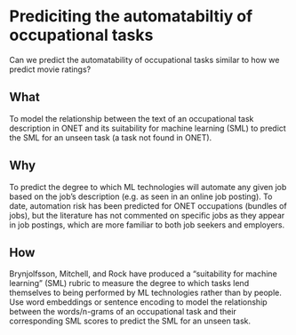 # Prediciting the automatabiltiy of occupational tasks

Can we predict the automatability of occupational tasks similar to how we predict movie ratings? 

## What
To model the relationship between the text of an occupational task description in ONET and its  suitability for machine learning (SML) to predict the SML for an unseen task (a task not found in ONET). 


## Why
To predict the degree to which ML technologies will automate any given job based on the job’s description (e.g. as seen in an online job posting). To date, automation risk has been predicted for ONET occupations (bundles of jobs), but the literature has not commented on specific jobs as they appear in job postings, which are more familiar to both job seekers and employers.  


## How
Brynjolfsson, Mitchell, and Rock have produced a “suitability for machine learning” (SML) rubric to measure the degree to which tasks lend themselves to being performed by ML technologies rather than by people. Use word embeddings or sentence encoding to model the relationship between the words/n-grams of an occupational  task and their corresponding SML scores to predict the SML for an unseen task. 
